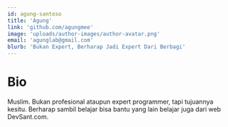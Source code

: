 ```yaml
---
id: agung-santoso
title: 'Agung'
link: 'github.com/agungmee'
image: 'uploads/author-images/author-avatar.png'
email: 'agunglab@gmail.com'
blurb: 'Bukan Expert, Berharap Jadi Expert Dari Berbagi'
---
```


# Bio

Muslim.
Bukan profesional ataupun expert programmer, tapi tujuannya kesitu.
Berharap sambil belajar bisa bantu yang lain belajar juga dari web DevSant.com.